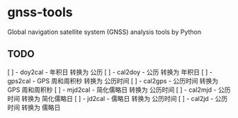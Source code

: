 # gnss-tools
Global navigation satellite system (GNSS) analysis tools by Python

## TODO
[ ] - doy2cal - 年积日          转换为 公历
[ ] - cal2doy - 公历            转换为 年积日
[ ] - gps2cal - GPS 周和周积秒  转换为 公历时间
[ ] - cal2gps - 公历时间        转换为 GPS 周和周积秒
[ ] - mjd2cal - 简化儒略日      转换为 公历时间
[ ] - cal2mjd - 公历时间        转换为 简化儒略日
[ ] - jd2cal  - 儒略日          转换为 公历时间
[ ] - cal2jd  - 公历时间        转换为 儒略日
